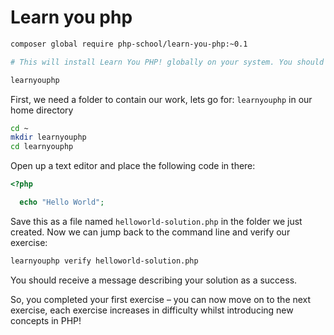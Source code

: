 # Learn you php


```sh
composer global require php-school/learn-you-php:~0.1

# This will install Learn You PHP! globally on your system. You should be able to run it by typing:

learnyouphp
```

First, we need a folder to contain our work, lets go for: `learnyouphp` in our home directory

```sh
cd ~
mkdir learnyouphp
cd learnyouphp
```

Open up a text editor and place the following code in there:

```php
<?php

  echo "Hello World";
```

Save this as a file named `helloworld-solution.php` in the folder we just created. Now we can jump back to the command line and verify our exercise:

```sh
learnyouphp verify helloworld-solution.php
```

You should receive a message describing your solution as a success.

So, you completed your first exercise – you can now move on to the next exercise, each exercise increases in difficulty whilst introducing new concepts in PHP!
